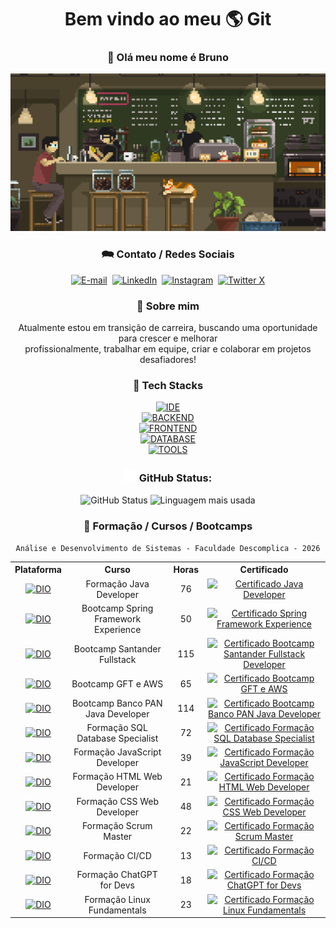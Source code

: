 <div align="center">

<div>
<h1>Bem vindo ao meu <span title="MUNDO">🌎</span> Git</h1>
<h3>👋 Olá meu nome é Bruno</h3>
<a href="#" style="pointer-events: none; cursor: default;"><img width="600" src="./assets/pixel-jeff-cafe.gif" alt="Foto de um café com estilo pixelado" title="Degustando um café enquanto trabalho!" /></a>
</div>

<h3>🗪 Contato / Redes Sociais</h3>
<div>
<a href="mailto:brunomourasoares@gmail.com" target="_blank"><img height="30" alt="E-mail" src="https://img.shields.io/badge/gmail-FFFFFF?style=for-the-badge&logo=gmail&logoColor=red" title="E-mail" /></a>&nbsp;
<a href="https://linkedin.com/in/brunomsoares" target="_blank"><img height="30" alt="LinkedIn" src="https://img.shields.io/badge/linkedin-0A66C2?style=for-the-badge&logo=linkedin&logoColor=white" title="LinkedIn" /></a>&nbsp;
<a href="https://www.instagram.com/brunomourasoares/" target="_blank"><img height="30" alt="Instagram" src="https://img.shields.io/badge/instagram-E4405F?style=for-the-badge&logo=instagram&logoColor=white" title="Instagram" /></a>&nbsp;
<a href="https://twitter.com/BMouraSoares" target="_blank"><img height="30" alt="Twitter X" src="https://img.shields.io/badge/twitter-FFFFFF?style=for-the-badge&logo=x&logoColor=black" title="Twitter X" /></a>
</div>

<h3>🚀 Sobre mim</h3>
<p>Atualmente estou em transição de carreira, buscando uma oportunidade para crescer e melhorar <br> profissionalmente, trabalhar em equipe, criar e colaborar em projetos desafiadores!</p>

<h3>🧠 Tech Stacks</h3>
<div>
<a href="#"><img height="50" alt="IDE" src="https://skillicons.dev/icons?i=eclipse,vscode,idea,maven,gradle" title="Eclipse, VSCode, Intellij, Maven, Gradle" /></a>
</div>
<div>
<a href="#"><img height="50" alt="BACKEND" src="https://skillicons.dev/icons?i=java,spring,nodejs,ts" title="Java, Spring, Node.js, TypeScript" /></a>
</div>
<div>
<a href="#"><img height="50" alt="FRONTEND" src="https://skillicons.dev/icons?i=html,css,bootstrap,js,angular,react" title="HTML, CSS, Bootstrap, JavaScript, Angular, React" /></a>
</div>
<div>
<a href="#"><img height="50" alt="DATABASE" src="https://skillicons.dev/icons?i=mysql,postgres,mongodb" title="MySQL, PostgreSQL, MongoDB" /></a>
</div>
<div>
<a href="#"><img height="50" alt="TOOLS" src="https://skillicons.dev/icons?i=postman,git,github,gitlab,docker,linux" title="Postman, Git, GitHub, GitLab, Docker, Linux" /></a>
</div>

<h3><img height="20" alt="Icone Github" src="./assets/github.svg" /> GitHub Status:</h3>
<div>
<img height="150px" alt="GitHub Status" src="https://github-readme-stats.vercel.app/api?username=brunomourasoares&show_icons=true&hide_rank=true&theme=github_dark&include_all_commits=true&count_private=true" title="GitHub Status" />
<img height="150px" alt="Linguagem mais usada" src="https://github-readme-stats.vercel.app/api/top-langs/?username=brunomourasoares&layout=compact&langs_count=20&theme=github_dark" title="Linguagem mais usada" />
</div>

<h3>🏫 Formação / Cursos / Bootcamps</h3>

``` Análise e Desenvolvimento de Sistemas - Faculdade Descomplica - 2026 ```

<table>
<tr><th>Plataforma</th><th>Curso</th><th>Horas</th><th>Certificado</th></tr>
<tr align="center">
<td><a href="https://dio.me/" target="_blank"><img src="./assets/dio.me.jpg" alt="DIO" title="Digital Innovation One" width="40" /></a></td>
<td>Formação Java Developer</td>
<td>76</td>
<td><a href="https://www.dio.me/certificate/D7FDC409" target="_blank"><img src="https://img.icons8.com/papercut/60/certificate.png" alt="Certificado Java Developer" title="Certificado Java Developer" width="40" /></a></td>
</tr>
<tr align="center">
<td><a href="https://dio.me/" target="_blank"><img src="./assets/dio.me.jpg" alt="DIO" title="Digital Innovation One" width="40" /></a></td>
<td>Bootcamp Spring Framework Experience</td>
<td>50</td>
<td><a href="https://www.dio.me/certificate/8DBCF0E3" target="_blank"><img src="https://img.icons8.com/papercut/60/certificate.png" alt="Certificado Spring Framework Experience" title="Certificado Spring Framework Experience" width="40" /></a></td>
</tr>
<tr align="center">
<td><a href="https://dio.me/" target="_blank"><img src="./assets/dio.me.jpg" alt="DIO" title="Digital Innovation One" width="40" /></a></td>
<td>Bootcamp Santander Fullstack</td>
<td>115</td>
<td><a href="https://www.dio.me/certificate/8545B37B" target="_blank"><img src="https://img.icons8.com/papercut/60/certificate.png" alt="Certificado Bootcamp Santander Fullstack Developer" title="Certificado Bootcamp Santander Fullstack Developer" width="40" /></a></td>
<tr align="center">
<td><a href="https://dio.me/" target="_blank"><img src="./assets/dio.me.jpg" alt="DIO" title="Digital Innovation One" width="40" /></a></td>
<td>Bootcamp GFT e AWS</td>
<td>65</td>
<td><a href="https://www.dio.me/certificate/C1695DE3" target="_blank"><img src="https://img.icons8.com/papercut/60/certificate.png" alt="Certificado Bootcamp GFT e AWS" title="Bootcamp GFT e AWS" width="40" /></a></td>
</tr>
<tr align="center">
<td><a href="https://dio.me/" target="_blank"><img src="./assets/dio.me.jpg" alt="DIO" title="Digital Innovation One" width="40" /></a></td>
<td>Bootcamp Banco PAN Java Developer</td>
<td>114</td>
<td><a href="https://www.dio.me/certificate/E73819D3" target="_blank"><img src="https://img.icons8.com/papercut/60/certificate.png" alt="Certificado Bootcamp Banco PAN Java Developer" title="Bootcamp Banco PAN Java Developer" width="40" /></a></td>
</tr>
<tr align="center">
<td><a href="https://dio.me/" target="_blank"><img src="./assets/dio.me.jpg" alt="DIO" title="Digital Innovation One" width="40" /></a></td>
<td>Formação SQL Database Specialist</td>
<td>72</td>
<td><a href="https://www.dio.me/certificate/" target="_blank"><img src="https://img.icons8.com/papercut/60/certificate.png" alt="Certificado Formação SQL Database Specialist" title="Formação SQL Database Specialist" width="40" /></a></td>
</tr>
<tr align="center">
<td><a href="https://dio.me/" target="_blank"><img src="./assets/dio.me.jpg" alt="DIO" title="Digital Innovation One" width="40" /></a></td>
<td>Formação JavaScript Developer</td>
<td>39</td>
<td><a href="https://www.dio.me/certificate/544B6C1D" target="_blank"><img src="https://img.icons8.com/papercut/60/certificate.png" alt="Certificado Formação JavaScript Developer" title="Formação JavaScript Developer" width="40" /></a></td>
</tr>
<tr align="center">
<td><a href="https://dio.me/" target="_blank"><img src="./assets/dio.me.jpg" alt="DIO" title="Digital Innovation One" width="40" /></a></td>
<td>Formação HTML Web Developer</td>
<td>21</td>
<td><a href="https://www.dio.me/certificate/9F89C81A" target="_blank"><img src="https://img.icons8.com/papercut/60/certificate.png" alt="Certificado Formação HTML Web Developer" title="Formação HTML Web Developer" width="40" /></a></td>
</tr>
<tr align="center">
<td><a href="https://dio.me/" target="_blank"><img src="./assets/dio.me.jpg" alt="DIO" title="Digital Innovation One" width="40" /></a></td>
<td>Formação CSS Web Developer</td>
<td>48</td>
<td><a href="https://www.dio.me/certificate/4E05D222" target="_blank"><img src="https://img.icons8.com/papercut/60/certificate.png" alt="Certificado Formação CSS Web Developer" title="Formação CSS Web Developer" width="40" /></a></td>
</tr>
<tr align="center">
<td><a href="https://dio.me/" target="_blank"><img src="./assets/dio.me.jpg" alt="DIO" title="Digital Innovation One" width="40" /></a></td>
<td>Formação Scrum Master</td>
<td>22</td>
<td><a href="https://www.dio.me/certificate/25172941" target="_blank"><img src="https://img.icons8.com/papercut/60/certificate.png" alt="Certificado Formação Scrum Master" title="Formação Scrum Master" width="40" /></a></td>
</tr>
<tr align="center">
<td><a href="https://dio.me/" target="_blank"><img src="./assets/dio.me.jpg" alt="DIO" title="Digital Innovation One" width="40" /></a></td>
<td>Formação CI/CD</td>
<td>13</td>
<td><a href="https://www.dio.me/certificate/3D45867E" target="_blank"><img src="https://img.icons8.com/papercut/60/certificate.png" alt="Certificado Formação CI/CD" title="Formação CI/CD" width="40" /></a></td>
</tr>
<tr align="center">
<td><a href="https://dio.me/" target="_blank"><img src="./assets/dio.me.jpg" alt="DIO" title="Digital Innovation One" width="40" /></a></td>
<td>Formação ChatGPT for Devs</td>
<td>18</td>
<td><a href="https://www.dio.me/certificate/9DB6FD3F" target="_blank"><img src="https://img.icons8.com/papercut/60/certificate.png" alt="Certificado Formação ChatGPT for Devs" title="Formação ChatGPT for Devs" width="40" /></a></td>
</tr>
<tr align="center">
<td><a href="https://dio.me/" target="_blank"><img src="./assets/dio.me.jpg" alt="DIO" title="Digital Innovation One" width="40" /></a></td>
<td>Formação Linux Fundamentals</td>
<td>23</td>
<td><a href="https://www.dio.me/certificate/OWGTVMRV" target="_blank"><img src="https://img.icons8.com/papercut/60/certificate.png" alt="Certificado Formação Linux Fundamentals" title="Formação Linux Fundamentals" width="40" /></a></td>
</tr>
</table>
</div>

